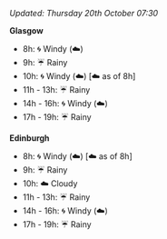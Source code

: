 *Updated: Thursday 20th October 07:30*

**Glasgow**

* 8h: :cyclone: Windy (:cloud:)
* 9h: :umbrella: Rainy
* 10h: :cyclone: Windy (:cloud:) [:cloud: as of 8h]
* 11h - 13h: :umbrella: Rainy
* 14h - 16h: :cyclone: Windy (:cloud:)
* 17h - 19h: :umbrella: Rainy

**Edinburgh**

* 8h: :cyclone: Windy (:cloud:) [:cloud: as of 8h]
* 9h: :umbrella: Rainy
* 10h: :cloud: Cloudy
* 11h - 13h: :umbrella: Rainy
* 14h - 16h: :cyclone: Windy (:cloud:)
* 17h - 19h: :umbrella: Rainy
